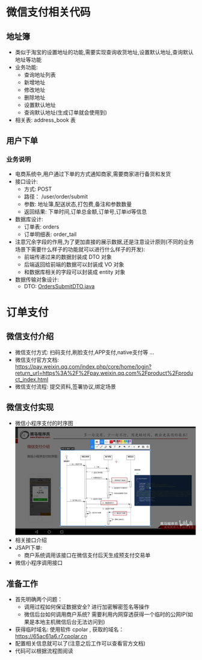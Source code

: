# 微信支付相关代码
## 地址簿
- 类似于淘宝的设置地址的功能,需要实现查询收货地址,设置默认地址,查询默认地址等功能
- 业务功能:
  - 查询地址列表
  - 新增地址
  - 修改地址
  - 删除地址
  - 设置默认地址
  - 查询默认地址(生成订单就会使用到)
- 相关表: address_book 表
## 用户下单
### 业务说明
- 电商系统中,用户通过下单的方式通知商家,需要商家进行备货和发货
- 接口设计:
  - 方式: POST 
  - 路径： /user/order/submit
  - 参数: 地址簿,配送状态,打包费,备注和参数数量
  - 返回结果: 下单时间,订单总金额,订单号,订单id等信息
- 数据库设计:
  - 订单表: orders
  - 订单明细表: order_tail
- 注意冗余字段的作用,为了更加直接的展示数据,还是注意设计原则(不同的业务场景下需要什么样子的功能就可以进行什么样子的开发):
  - 前端传递过来的数据封装成 DTO 对象
  - 后端返回给前端的数据可以封装成 VO 对象
  - 和数据库相关的字段可以封装成 entity 对象
- 数据传输对象设计:
  - DTO:  [OrdersSubmitDTO.java](..%2Fsky-pojo%2Fsrc%2Fmain%2Fjava%2Fcom%2Fsky%2Fdto%2FOrdersSubmitDTO.java)
# 订单支付
## 微信支付介绍
- 微信支付方式: 扫码支付,刷脸支付,APP支付,native支付等 ...
- 微信支付官方文档:   https://pay.weixin.qq.com/index.php/core/home/login?return_url=https%3A%2F%2Fpay.weixin.qq.com%2Fproduct%2Fproduct_index.html
- 微信支付流程:  提交资料,签署协议,绑定场景
## 微信支付实现
- 微信小程序支付的时序图
![Screenshot_20240719_142443_tv.danmaku.bilibilihd.jpg](img%2FScreenshot_20240719_142443_tv.danmaku.bilibilihd.jpg)
- 相关接口介绍
- JSAPI下单:
  - 商户系统调用该接口在微信支付后天生成预支付交易单
- 微信小程序调用接口
## 准备工作
- 首先明确两个问题：
  - 调用过程如何保证数据安全?   进行加密解密签名等操作
  - 微信后台如何调用商户系统?   需要利用内网穿透获得一个临时的公网IP(如果是本地主机微信后台无法访问到)
- 获得临时域名: 使用软件 cpolar  , 获取的域名： https://65ac61a6.r7.cpolar.cn 
- 配置相关信息就可以了(注意之后工作可以查看官方文档)
- 代码可以根据流程图阅读
